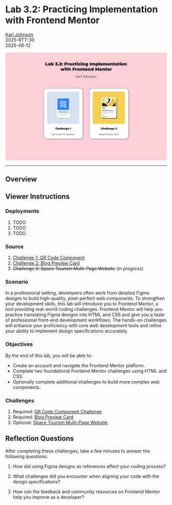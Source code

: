 # Lab 3.2: Practicing Implementation with Frontend Mentor

[Karl Johnson](https://github.com/hirekarl/)  
2025-RTT-30  
<date datetime="2025-06-12">2025-06-12</date>  

<img src="./images/project_preview.png" alt="Two cards, one for each assigned challenge, over a pink background." />

---

## Overview
## Viewer Instructions

### Deployments
1. TODO
2. TODO
3. TODO

### Source
1. [Challenge 1: QR Code Component](./01_qr_code_component/index.html)
2. [Challenge 2: Blog Preview Card](./02_blog_preview_card/index.html)
3. ~~Challenge 3: Space Tourism Multi-Page Website~~ (*in progress*)

### Scenario
In a professional setting, developers often work from detailed Figma designs to build high-quality, pixel-perfect web components. To strengthen your development skills, this lab will introduce you to Frontend Mentor, a tool providing real-world coding challenges. Frontend Mentor will help you practice translating Figma designs into HTML and CSS and give you a taste of professional front-end development workflows. The hands-on challenges will enhance your proficiency with core web development tools and refine your ability to implement design specifications accurately.

### Objectives
By the end of this lab, you will be able to:

- Create an account and navigate the Frontend Mentor platform.
- Complete two foundational Frontend Mentor challenges using HTML and CSS.
- Optionally complete additional challenges to build more complex web components.

### Challenges
1. Required: [QR Code Component Challenge](https://www.frontendmentor.io/challenges/qr-code-component-iux_sIO_H)
2. Required: [Blog Preview Card](https://www.frontendmentor.io/challenges/blog-preview-card-ckPaj01IcS)
3. Optional: [Space Tourism Multi-Page Website](https://www.frontendmentor.io/challenges/space-tourism-multipage-website-gRWj1URZ3)

## Reflection Questions
After completing these challenges, take a few minutes to answer the following questions:

1. How did using Figma designs as references affect your coding process?


2. What challenges did you encounter when aligning your code with the design specifications?


3. How can the feedback and community resources on Frontend Mentor help you improve as a developer?

